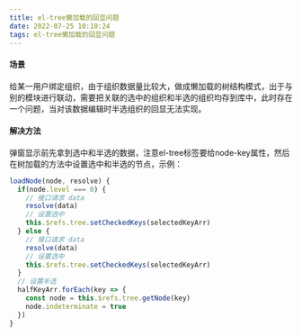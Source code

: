 ```yaml
---
title: el-tree懒加载的回显问题
date: 2022-07-25 10:10:24
tags: el-tree懒加载的回显问题
---
```


#### 场景

给某一用户绑定组织，由于组织数据量比较大，做成懒加载的树结构模式，出于与别的模块进行联动，需要把关联的选中的组织和半选的组织均存到库中，此时存在一个问题，当对该数据编辑时半选组织的回显无法实现。

#### 解决方法

弹窗显示前先拿到选中和半选的数据，注意el-tree标签要给node-key属性，然后在树加载的方法中设置选中和半选的节点，示例：

```js
loadNode(node, resolve) {
  if(node.level === 0) {
    // 接口请求 data
    resolve(data)
    // 设置选中
    this.$refs.tree.setCheckedKeys(selectedKeyArr)
  } else {
    // 接口请求 data
    resolve(data)
    // 设置选中
    this.$refs.tree.setCheckedKeys(selectedKeyArr)
  }
  // 设置半选
  halfKeyArr.forEach(key => {
    const node = this.$refs.tree.getNode(key)
    node.indeterminate = true
  })
}
```
